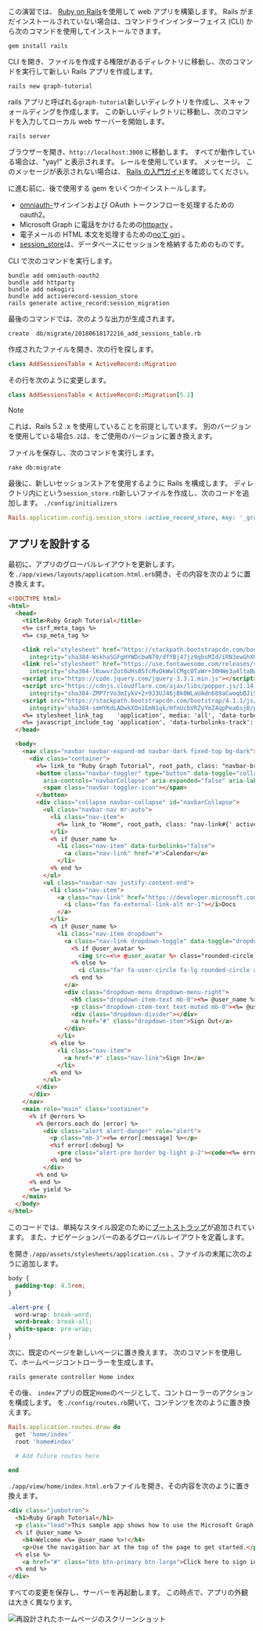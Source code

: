 <!-- markdownlint-disable MD002 MD041 -->

この演習では、 [Ruby on Rails](https://rubyonrails.org/)を使用して web アプリを構築します。 Rails がまだインストールされていない場合は、コマンドラインインターフェイス (CLI) から次のコマンドを使用してインストールできます。

```Shell
gem install rails
```

CLI を開き、ファイルを作成する権限があるディレクトリに移動し、次のコマンドを実行して新しい Rails アプリを作成します。

```Shell
rails new graph-tutorial
```

rails アプリと呼ばれる`graph-tutorial`新しいディレクトリを作成し、スキャフォールディングを作成します。 この新しいディレクトリに移動し、次のコマンドを入力してローカル web サーバーを開始します。

```Shell
rails server
```

ブラウザーを開き、`http://localhost:3000` に移動します。 すべてが動作している場合は、"yay!" と表示されます。 レールを使用しています。 メッセージ。 このメッセージが表示されない場合は、 [Rails の入門ガイド](http://guides.rubyonrails.org/)を確認してください。

に進む前に、後で使用する gem をいくつかインストールします。

- [omniauth-](https://github.com/omniauth/omniauth-oauth2)サインインおよび OAuth トークンフローを処理するための oauth2。
- Microsoft Graph に電話をかけるための[httparty](https://github.com/jnunemaker/httparty) 。
- 電子メールの HTML 本文を処理するための[noて giri](https://github.com/sparklemotion/nokogiri) 。
- [session_store](https://github.com/rails/activerecord-session_store)は、データベースにセッションを格納するためのものです。

CLI で次のコマンドを実行します。

```Shell
bundle add omniauth-oauth2
bundle add httparty
bundle add nokogiri
bundle add activerecord-session_store
rails generate active_record:session_migration
```

最後のコマンドでは、次のような出力が生成されます。

```Shell
create  db/migrate/20180618172216_add_sessions_table.rb
```

作成されたファイルを開き、次の行を探します。

```ruby
class AddSessionsTable < ActiveRecord::Migration
```

その行を次のように変更します。

```ruby
class AddSessionsTable < ActiveRecord::Migration[5.2]
```

> [!NOTE]
> これは、Rails 5.2 .x を使用していることを前提としています。 別のバージョンを使用している場合`5.2`は、をご使用のバージョンに置き換えます。

ファイルを保存し、次のコマンドを実行します。

```Shell
rake db:migrate
```

最後に、新しいセッションストアを使用するように Rails を構成します。 ディレクトリ内にという`session_store.rb`新しいファイルを作成し、次のコードを追加します。 `./config/initializers`

```ruby
Rails.application.config.session_store :active_record_store, key: '_graph_app_session'
```

## <a name="design-the-app"></a>アプリを設計する

最初に、アプリのグローバルレイアウトを更新します。 を`./app/views/layouts/application.html.erb`開き、その内容を次のように置き換えます。

```html
<!DOCTYPE html>
<html>
  <head>
    <title>Ruby Graph Tutorial</title>
    <%= csrf_meta_tags %>
    <%= csp_meta_tag %>

    <link rel="stylesheet" href="https://stackpath.bootstrapcdn.com/bootstrap/4.1.1/css/bootstrap.min.css"
      integrity="sha384-WskhaSGFgHYWDcbwN70/dfYBj47jz9qbsMId/iRN3ewGhXQFZCSftd1LZCfmhktB" crossorigin="anonymous">
    <link rel="stylesheet" href="https://use.fontawesome.com/releases/v5.1.0/css/all.css"
      integrity="sha384-lKuwvrZot6UHsBSfcMvOkWwlCMgc0TaWr+30HWe3a4ltaBwTZhyTEggF5tJv8tbt" crossorigin="anonymous">
    <script src="https://code.jquery.com/jquery-3.3.1.min.js"></script>
    <script src="https://cdnjs.cloudflare.com/ajax/libs/popper.js/1.14.3/umd/popper.min.js"
      integrity="sha384-ZMP7rVo3mIykV+2+9J3UJ46jBk0WLaUAdn689aCwoqbBJiSnjAK/l8WvCWPIPm49" crossorigin="anonymous"></script>
    <script src="https://stackpath.bootstrapcdn.com/bootstrap/4.1.1/js/bootstrap.min.js"
      integrity="sha384-smHYKdLADwkXOn1EmN1qk/HfnUcbVRZyYmZ4qpPea6sjB/pTJ0euyQp0Mk8ck+5T" crossorigin="anonymous"></script>
    <%= stylesheet_link_tag    'application', media: 'all', 'data-turbolinks-track': 'reload' %>
    <%= javascript_include_tag 'application', 'data-turbolinks-track': 'reload' %>
  </head>

  <body>
    <nav class="navbar navbar-expand-md navbar-dark fixed-top bg-dark">
      <div class="container">
        <%= link_to "Ruby Graph Tutorial", root_path, class: "navbar-brand" %>
        <button class="navbar-toggler" type="button" data-toggle="collapse" data-target="#navbarCollapse"
          aria-controls="navbarCollapse" aria-expanded="false" aria-label="Toggle navigation">
          <span class="navbar-toggler-icon"></span>
        </button>
        <div class="collapse navbar-collapse" id="navbarCollapse">
          <ul class="navbar-nav mr-auto">
            <li class="nav-item">
              <%= link_to "Home", root_path, class: "nav-link#{' active' if controller.controller_name == 'home'}" %>
            </li>
            <% if @user_name %>
              <li class="nav-item" data-turbolinks="false">
                <a class="nav-link" href="#">Calendar</a>
              </li>
            <% end %>
          </ul>
          <ul class="navbar-nav justify-content-end">
            <li class="nav-item">
              <a class="nav-link" href="https://developer.microsoft.com/graph/docs/concepts/overview" target="_blank">
                <i class="fas fa-external-link-alt mr-1"></i>Docs
              </a>
            </li>
            <% if @user_name %>
              <li class="nav-item dropdown">
                <a class="nav-link dropdown-toggle" data-toggle="dropdown" href="#" role="button" aria-haspopup="true" aria-expanded="false">
                  <% if @user_avatar %>
                    <img src=<%= @user_avatar %> class="rounded-circle align-self-center mr-2" style="width: 32px;">
                  <% else %>
                    <i class="far fa-user-circle fa-lg rounded-circle align-self-center mr-2" style="width: 32px;"></i>
                  <% end %>
                </a>
                <div class="dropdown-menu dropdown-menu-right">
                  <h5 class="dropdown-item-text mb-0"><%= @user_name %></h5>
                  <p class="dropdown-item-text text-muted mb-0"><%= @user_email %></p>
                  <div class="dropdown-divider"></div>
                  <a href="#" class="dropdown-item">Sign Out</a>
                </div>
              </li>
            <% else %>
              <li class="nav-item">
                <a href="#" class="nav-link">Sign In</a>
              </li>
            <% end %>
          </ul>
        </div>
      </div>
    </nav>
    <main role="main" class="container">
      <% if @errors %>
        <% @errors.each do |error| %>
          <div class="alert alert-danger" role="alert">
            <p class="mb-3"><%= error[:message] %></p>
            <%if error[:debug] %>
              <pre class="alert-pre border bg-light p-2"><code><%= error[:debug] %></code></pre>
            <% end %>
          </div>
        <% end %>
      <% end %>
      <%= yield %>
    </main>
  </body>
</html>
```

このコードでは、単純なスタイル設定[](https://fontawesome.com/)のために[ブートストラップ](http://getbootstrap.com/)が追加されています。 また、ナビゲーションバーのあるグローバルレイアウトを定義します。

を開き`./app/assets/stylesheets/application.css` 、ファイルの末尾に次のように追加します。

```css
body {
  padding-top: 4.5rem;
}

.alert-pre {
  word-wrap: break-word;
  word-break: break-all;
  white-space: pre-wrap;
}
```

次に、既定のページを新しいページに置き換えます。 次のコマンドを使用して、ホームページコントローラーを生成します。

```Shell
rails generate controller Home index
```

その後、 `index`アプリの既定`Home`のページとして、コントローラーのアクションを構成します。 を`./config/routes.rb`開いて、コンテンツを次のように置き換えます。

```ruby
Rails.application.routes.draw do
  get 'home/index'
  root 'home#index'

  # Add future routes here

end
```

`./app/view/home/index.html.erb`ファイルを開き、その内容を次のように置き換えます。

```html
<div class="jumbotron">
  <h1>Ruby Graph Tutorial</h1>
  <p class="lead">This sample app shows how to use the Microsoft Graph API to access Outlook and OneDrive data from Ruby</p>
  <% if @user_name %>
    <h4>Welcome <%= @user_name %>!</h4>
    <p>Use the navigation bar at the top of the page to get started.</p>
  <% else %>
    <a href="#" class="btn btn-primary btn-large">Click here to sign in</a>
  <% end %>
</div>
```

すべての変更を保存し、サーバーを再起動します。 この時点で、アプリの外観は大きく異なります。

![再設計されたホームページのスクリーンショット](./images/create-app-01.png)